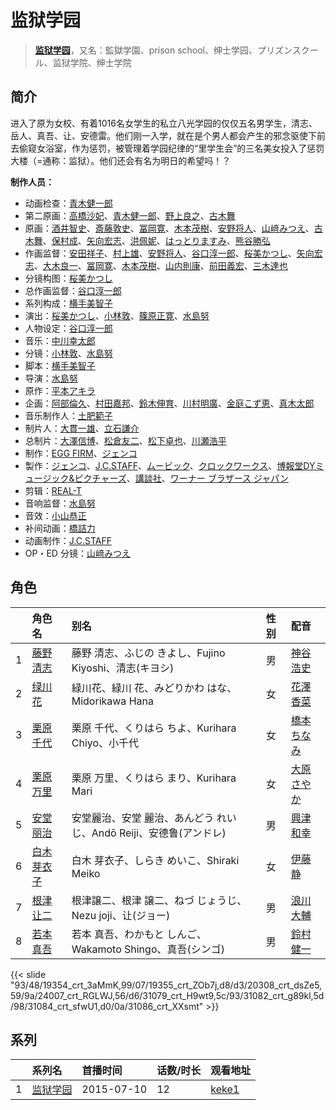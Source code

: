 # 监狱学园


> <u>**[监狱学园](https://bgm.tv/subject/110048)**</u>，又名：監獄学園、prison school、绅士学园、プリズンスクール、监狱学院、绅士学院

## 简介

进入了原为女校、有着1016名女学生的私立八光学园的仅仅五名男学生，清志、岳人、真吾、让、安德雷。他们刚一入学，就在是个男人都会产生的邪念驱使下前去偷窥女浴室，作为惩罚，被管理着学园纪律的“里学生会”的三名美女投入了惩罚大楼（=通称：监狱）。他们还会有名为明日的希望吗！？

**制作人员：**
- 动画检查：[青木健一郎](https://bgm.tv/person/34259)
- 第二原画：[高橋沙妃](https://bgm.tv/person/39700)、[青木健一郎](https://bgm.tv/person/34259)、[野上良之](https://bgm.tv/person/32994)、[古木舞](https://bgm.tv/person/31383)
- 原画：[酒井智史](https://bgm.tv/person/21200)、[斎藤敦史](https://bgm.tv/person/12631)、[冨岡寛](https://bgm.tv/person/12227)、[木本茂樹](https://bgm.tv/person/12213)、[安野将人](https://bgm.tv/person/13084)、[山﨑みつえ](https://bgm.tv/person/8482)、[古木舞](https://bgm.tv/person/31383)、[保村成](https://bgm.tv/person/43143)、[矢向宏志](https://bgm.tv/person/12763)、[洪佩妮](https://bgm.tv/person/41795)、[はっとりますみ](https://bgm.tv/person/13461)、[熊谷勝弘](https://bgm.tv/person/12790)
- 作画监督：[安田祥子](https://bgm.tv/person/26264)、[村上雄](https://bgm.tv/person/33081)、[安野将人](https://bgm.tv/person/13084)、[谷口淳一郎](https://bgm.tv/person/3063)、[桜美かつし](https://bgm.tv/person/1019)、[矢向宏志](https://bgm.tv/person/12763)、[大木良一](https://bgm.tv/person/158)、[冨岡寛](https://bgm.tv/person/12227)、[木本茂樹](https://bgm.tv/person/12213)、[山内則康](https://bgm.tv/person/714)、[前田義宏](https://bgm.tv/person/25421)、[三木達也](https://bgm.tv/person/12237)
- 分镜构图：[桜美かつし](https://bgm.tv/person/1019)
- 总作画监督：[谷口淳一郎](https://bgm.tv/person/3063)
- 系列构成：[横手美智子](https://bgm.tv/person/337)
- 演出：[桜美かつし](https://bgm.tv/person/1019)、[小林敦](https://bgm.tv/person/19108)、[篠原正寛](https://bgm.tv/person/26574)、[水島努](https://bgm.tv/person/623)
- 人物设定：[谷口淳一郎](https://bgm.tv/person/3063)
- 音乐：[中川幸太郎](https://bgm.tv/person/846)
- 分镜：[小林敦](https://bgm.tv/person/19108)、[水島努](https://bgm.tv/person/623)
- 脚本：[横手美智子](https://bgm.tv/person/337)
- 导演：[水島努](https://bgm.tv/person/623)
- 原作：[平本アキラ](https://bgm.tv/person/8250)
- 企画：[阿部倫久](https://bgm.tv/person/1355)、[村田嘉邦](https://bgm.tv/person/38188)、[鈴木伸育](https://bgm.tv/person/50286)、[川村明廣](https://bgm.tv/person/238)、[金庭こず恵](https://bgm.tv/person/37800)、[真木太郎](https://bgm.tv/person/372)
- 音乐制作人：[土肥範子](https://bgm.tv/person/35612)
- 制片人：[大貫一雄](https://bgm.tv/person/49581)、[立石謙介](https://bgm.tv/person/50291)
- 总制片：[大澤信博](https://bgm.tv/person/3548)、[松倉友二](https://bgm.tv/person/2654)、[松下卓也](https://bgm.tv/person/37393)、[川瀬浩平](https://bgm.tv/person/6755)
- 制作：[EGG FIRM](https://bgm.tv/person/24551)、[ジェンコ](https://bgm.tv/person/220)
- 製作：[ジェンコ](https://bgm.tv/person/220)、[J.C.STAFF](https://bgm.tv/person/390)、[ムービック](https://bgm.tv/person/310)、[クロックワークス](https://bgm.tv/person/1492)、[博報堂DYミュージック&amp;ピクチャーズ](https://bgm.tv/person/3278)、[講談社](https://bgm.tv/person/128)、[ワーナー ブラザース ジャパン](https://bgm.tv/person/16129)
- 剪辑：[REAL-T](https://bgm.tv/person/46772)
- 音响监督：[水島努](https://bgm.tv/person/623)
- 音效：[小山恭正](https://bgm.tv/person/19185)
- 补间动画：[橋詰力](https://bgm.tv/person/34496)
- 动画制作：[J.C.STAFF](https://bgm.tv/person/390)
- OP・ED 分镜：[山﨑みつえ](https://bgm.tv/person/8482)

## 角色

|     |   角色名   |   别名  | 性别 |  配音  |
|:--- |:------  |:----      |:---  |:--   |
| 1 | [藤野清志](https://bgm.tv/character/19354) | 藤野 清志、ふじの きよし、Fujino Kiyoshi、清志(キヨシ) | 男 | [神谷浩史](https://bgm.tv/person/4232) |
| 2 | [绿川花](https://bgm.tv/character/19355) | 緑川花、緑川 花、みどりかわ はな、Midorikawa Hana | 女 | [花澤香菜](https://bgm.tv/person/4765) |
| 3 | [栗原千代](https://bgm.tv/character/20308) | 栗原 千代、くりはら ちよ、Kurihara Chiyo、小千代 | 女 | [橋本ちなみ](https://bgm.tv/person/13472) |
| 4 | [栗原万里](https://bgm.tv/character/24007) | 栗原 万里、くりはら まり、Kurihara Mari | 女 | [大原さやか](https://bgm.tv/person/3890) |
| 5 | [安堂丽治](https://bgm.tv/character/31079) | 安堂麗治、安堂 麗治、あんどう れいじ、Andō Reiji、安德鲁(アンドレ) | 男 | [興津和幸](https://bgm.tv/person/5007) |
| 6 | [白木芽衣子](https://bgm.tv/character/31082) | 白木 芽衣子、しらき めいこ、Shiraki Meiko | 女 | [伊藤静](https://bgm.tv/person/4272) |
| 7 | [根津让二](https://bgm.tv/character/31084) | 根津譲二、根津 譲二、ねづ じょうじ、Nezu joji、让(ジョー) | 男 | [浪川大輔](https://bgm.tv/person/4254) |
| 8 | [若本真吾](https://bgm.tv/character/31086) | 若本 真吾、わかもと しんご、Wakamoto Shingo、真吾(シンゴ) | 男 | [鈴村健一](https://bgm.tv/person/4311) |

{{< slide "93/48/19354_crt_3aMmK,99/07/19355_crt_ZOb7j,d8/d3/20308_crt_dsZe5,59/9a/24007_crt_RGLWJ,56/d6/31079_crt_H9wt9,5c/93/31082_crt_g89kl,5d/98/31084_crt_sfwU1,d0/0a/31086_crt_XXsmt" >}}

## 系列

|     | 系列名  | 首播时间       | 话数/时长 | 观看地址                                                     |
| :-- | :--- | :--------- | :---- | :------------------------------------------------------- |
| 1   |[监狱学园](https://bgm.tv/subject/110048)| 2015-07-10 | 12    | [keke1](https://www.keke1.app/play/178775-4-162621.html) |



